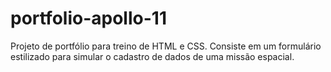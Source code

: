 # portfolio-apollo-11
Projeto de portfólio para treino de HTML e CSS.  Consiste em um formulário estilizado para simular o cadastro de dados de uma missão espacial.
